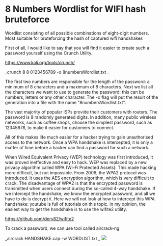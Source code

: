 # 8 Numbers Wordlist for WIFI hash bruteforce

 Wordlist consisting of all possible combinations of eight-digit numbers. Most suitable for bruteforcing the hash of captured wifi handshakes

 First of all, I would like to say that you will find it easier to create such a password yourself using the Crunch Utility.

https://www.kali.org/tools/crunch/

_crunch 8 8  0123456789 -o 8numbersWordlist.txt _

 The first two numbers are responsible for the length of the password: a minimum of 8 characters and a maximum of 8 characters. Next we list all the characters we want to use to generate the password: this can be numbers, letters or any other character. The -o flag will put the result of the generation into a file with the name "8numbersWordlist.txt".


 The vast majority of popular ISPs provide their customers with routers. The password is 8 randomly generated digits. In addition, many public wireless networks, such as coffee shops, choose the simplest password, such as 12345678, to make it easier for customers to connect. 

 All of this makes life much easier for a hacker trying to gain unauthorised access to the network. Once a WPA handshake is intercepted, it is only a matter of time before a hacker can find a password for such a network.

 When Wired Equivalent Privacy (WEP) technology was first introduced, it was proved ineffective and easy to hack. WEP was replaced by a new privacy algorithm called WPA (Wi-Fi Protected Assets).  This made hacking more difficult, but not impossible.
From 2006, the WPA2 protocol was introduced. It uses the AES encryption algorithm, which is very difficult to crack. The disadvantage of WPA2 is that the encrypted password is transmitted when users connect during the so-called 4-way handshake. If we intercept the handshake, we know the encrypted password, and all we have to do is decrypt it. Here we will not look at how to intercept this WPA handshake: youtube is full of tutorials on this topic. In my opinion, the easiest way to get the handshake is to use the wifite2 utility.

https://github.com/derv82/wifite2

To crack a password, we can use tool called aircrack-ng

_aircrack HANDSHAKE.cap -w WORDLIST.txt
_
![](https://i.imgur.com/cvpYrx3.png)
